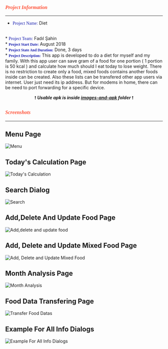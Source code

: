 ### <em><span style="color:#ff5339; font-family:'Georgia';">Project Information</span></em>
--- 
* <span style="color:#161daf;font-family:'Verdana';font-size:0.85em font-weight:bold">Project Name:</span>
Diet
<br>
* <span style="color:#161daf;font-family:'Verdana';font-size:0.85em font-weight:bold">Project Team:</span>
Fadıl Şahin
<br>
* <span style="color:#161daf;font-family:'Verdana';font-size:0.85em;font-weight:bold">Project Start Date:</span>
August 2018
<br>
* <span style="color:#161daf;font-family:'Verdana';font-size:0.85em;font-weight:bold">Project State And Duration:</span>
Done, 3 days
<br>
* <span style="color:#161daf;font-family:'Verdana';font-size:0.85em;font-weight:bold">Project Description:</span>
This app is developed to do a diet for myself and my family. With this app user can save gram of a food for one portion ( 1 portion is 50 kcal ) and calculate how much should I eat today to lose weight. There is no restriction to create only a food, mixed foods contains another foods inside can be created. Also these lists can be transfered other app users via internet. User just need its ip address. But for modems in home, there can be need to port forwarding for a specific device.
<br>
<div align="center">

 :exclamation: ***Usable apk is inside [images-and-apk](images-and-apk/Diet.apk) folder*** :exclamation:
</div>

### <em><span style="color:#ff5339; font-family:'Georgia';">Screenshots</span></em>
---

## Menu Page ##
![Menu](./images-and-apk/1.png)

## Today's Calculation Page ##

![Today's Calculation](./images-and-apk/2.png)

## Search Dialog ##

![Search](./images-and-apk/3.png)

## Add,Delete And Update Food Page ##

![Add,delete and update food](./images-and-apk/4.png)

## Add, Delete and Update Mixed Food Page ##

![Add, Delete and Update Mixed Food](./images-and-apk/5.png)

## Month Analysis Page ##

![Month Analysis](./images-and-apk/6.png)

## Food Data Transfering Page ##

![Transfer Food Datas](./images-and-apk/7.png)

## Example For All Info Dialogs ##

![Example For All Info Dialogs](./images-and-apk/8.png)


